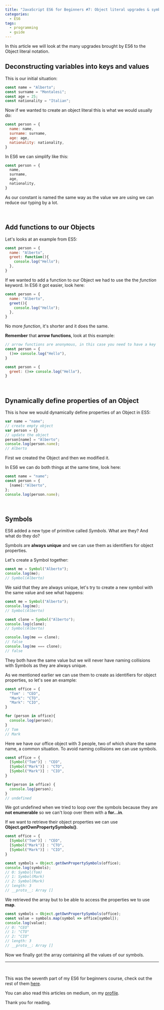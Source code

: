 ```yaml
---
title: "JavaScript ES6 for Beginners #7: Object literal upgrades & symbols"
categories:
  - ES6
tags:
  - programming
  - guide
---
```


In this article we will look at the many upgrades brought by ES6 to the Object literal notation.

## Deconstructing variables into keys and values

This is our initial situation:

``` js
const name = "Alberto";
const surname = "Montalesi";
const age = 25;
const nationality = "Italian";
```

Now if we wanted to create an object literal this is what we would usually do:

```js
const person = {
  name: name,
  surname: surname,
  age: age,
  nationality: nationality,
}
```

In ES6 we can simplify like this:

```js
const person = {
  name,
  surname,
  age,
  nationality,
}
```
As our constant is named the same way as the value we are using we can reduce our typing by a lot.


&nbsp;
## Add functions to our Objects

Let's looks at an example from ES5:

``` js
const person = {
  name: "Alberto",
  greet: function(){
    console.log("Hello");
  },
}

```
If we wanted to add a function to our Object we had to use the the *function* keyword. In ES6 it got easier, look here:

``` js
const person = {
  name: "Alberto",
  greet(){
    console.log("Hello");
  },
}
```

No more *function*, it's shorter and it does the same.

**Remember** that **arrow functions**, look at this example:

``` js
// arrow functions are anonymous, in this case you need to have a key
const person = {
  ()=> console.log("Hello"),
}

const person = {
  greet: ()=> console.log("Hello"),
}
```

&nbsp;
##  Dynamically define properties of an Object

This is how we would dynamically define properties of an Object in ES5:

``` js
var name = "name";
// create empty object
var person = {}
// update the object
person[name] = "Alberto";
console.log(person.name);
// Alberto
``` 

First we created the Object and then we modified it.

In ES6 we can do both things at the same time, look here:

``` js
const name = "name";
const person = {
  [name]:"Alberto",
};
console.log(person.name);

```

&nbsp;

## Symbols

ES6 added a new type of primitive called *Symbols*. What are they? And what do they do?

Symbols are **always unique** and we can use them as identifiers for object properties.

Let's create a Symbol together:

``` js
const me = Symbol("Alberto");
console.log(me);
// Symbol(Alberto)
```

We said that they are always unique, let's try to create a new symbol with the same value and see what happens:

``` js
const me = Symbol("Alberto");
console.log(me);
// Symbol(Alberto)

const clone = Symbol("Alberto");
console.log(clone);
// Symbol(Alberto)

console.log(me == clone);
// false
console.log(me === clone);
// false
```

They both have the same value but we will never have naming collisions with Symbols as they are always unique.

As we mentioned earlier we can use them to create as identifiers for object properties, so let's see an example:

``` js 
const office = {
  "Tom" : "CEO",
  "Mark": "CTO",
  "Mark": "CIO",
}

for (person in office){
  console.log(person);
}
// Tom
// Mark
```
Here we have our office object with 3 people, two of which share the same name, a common situation.
To avoid naming collisions we can use symbols.

``` js
const office = {
  [Symbol("Tom")] : "CEO",
  [Symbol("Mark")] : "CTO",
  [Symbol("Mark")] : "CIO",
}

for(person in office) {
  console.log(person);
}
// undefined
```

We got undefined when we tried to loop over the symbols because they are **not enumerable** so we can't loop over them with a **for...in**.

If we want to retrieve their object properties we can use **Object.getOwnPropertySymbols()**.

``` js
const office = {
  [Symbol("Tom")] : "CEO",
  [Symbol("Mark")] : "CTO",
  [Symbol("Mark")] : "CIO",
}

const symbols = Object.getOwnPropertySymbols(office);
console.log(symbols);
// 0: Symbol(Tom)
​// 1: Symbol(Mark)
​// 2: Symbol(Mark)
​// length: 3
​// __proto__: Array []
```

We retrieved the array but to be able to access the properties we to use **map**.

```js
const symbols = Object.getOwnPropertySymbols(office);
const value = symbols.map(symbol => office[symbol]);
console.log(value);
// 0: "CEO"
​// 1: "CTO"
​// 2: "CIO"
​// length: 3
​// __proto__: Array []
```

Now we finally got the array containing all the values of our symbols.


---
&nbsp;

This was the seventh part of my ES6 for beginners course, check out the rest of them [here](https://albertomontalesi.github.io/courses/es6).

You can also read this articles on medium, on my [profile](https://medium.com/@labby92).

Thank you for reading.